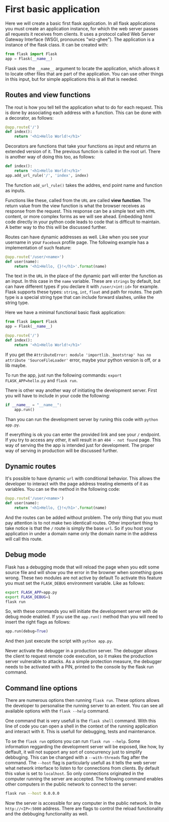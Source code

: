 # First basic application
Here we will create a basic first flask application. In all flask applications you must create an application instance, for which the web server passes all requests it receives from clients. It uses a protocol called Web Server Gateway Interface (WSGI, pronounces "wiz-ghee"). The application is a instance of the flask class. It can be created with:

```python
from flask import Flask
app = Flask(__name__)
```

Flask uses the `__name__` argument to locate the application, which allows it to locate other files that are part of the application. You can use other things in this input, but for simple applications this is all that is needed.

## Routes and view functions
The rout is how you tell tell the application what to do for each request. This is done by associating each address with a function. This can be done with a decorator, as follows:

```python
@app.route('/')
def index():
	return '<h1>Hello World!</h1>'
```

Decorators are functions that take your functions as input and returns an extended version of it. The previous function is called in the root url. There is another way of doing this too, as follows:

```python
def index():
    return '<h1>Hello World!</h1>'
app.add_url_rule('/', 'index', index)
```
The function `add_url_rule()` takes the addres, end point name and function as inputs.

Functions like these, called from the `URL` are called **view function**. The return value from the view function is what the browser receives as response from the request. This response can be a simple text with `HTML` content, or more complex forms as we will see ahead. Embedding html code directly in your python code leads to code that is difficult to maintain. A better way to tho this will be discussed further.

Routes can have dynamic addresses as well. Like when you see your username in your `Facebook` profile page. The following example has a implementation of such feature:

```python
@app.route('/user/<name>')
def user(name):
	return '<h1>Hello, {}!</h1>'.format(name)
```

The text in the `URL` in the place of the dynamic part will enter the function as an input. In this case in the `name` variable. These are `strings` by default, but can have different types if you declare it with `/user/<int:id>` for example. Flask supports these types: `string`, `int`, `float` and path for routes. The path type is a special string type that can include forward slashes, unlike the string type.

Here we have a minimal functional basic flask application:

```python
from flask import Flask
app = Flask(__name__)

@app.route('/')
def index():
    return '<h1>Hello World!</h1>'
```

If you get the `AttributeError: module 'importlib._bootstrap' has no attribute 'SourceFileLoader'` error, maybe your python version is off, or a lib maybe. 

To run the app, just run the following commands: `export FLASK_APP=hello.py` and `flask run`.

There is other way another way of initiating the development server. First you will have to include in your code the following:

```python
if __name__ = "__name__":
    app.run()
```
Than you can run the development server by runing this code with `python app.py`.

If everything is ok you can enter the provided link and see your `/` endpoint. If you try to access any other, it will result in an `404 - not found` page. This way of serving the the app is intended just for development. The proper way of serving in production will be discussed further.

## Dynamic routes
It's possible to have dynamic `url` with conditional behavior. This allows the developer to interact with the page address treating elements of it as variables. You can se the method in the following code:

```python
@app.route('/user/<name>')
def user(name):
    return '<h1>Hello, {}!</h1>'.format(name)
```

And the routes can be added without problem. The only thing that you must pay attention is to not make two identicall routes. Other important thing to take notice is that the `/` route is simply the base `url`. So if you host your application in under a domain name only the domain name in the address will call this route.

## Debug mode
Flask has a debugging mode that will reload the page when you edit some source file and will show you the error in the browner when something goes wrong. These two modules are not active by default To activate this feature you must set the `FLASK_DEBUG` environment variable. Like as follows:

```bash
export FLASK_APP=app.py
export FLASK_DEBUG=1
flask run
```
So, with these commands you will initiate the development server with de debug mode enabled. If you use the `app.run()` method than you will need to insert the right flags as follows:

```python
app.run(debug=True)
```

And then just execute the script with `python app.py`.

Never activate the debugger in a production server. The debugger allows the client to request remote code execution, so it makes the production server vulnerable to attacks. As a simple protection measure, the debugger needs to be activated with a PIN, printed to the console by the flask run command.

## Command line options
There are numerous options then running `flask run`. These options allows the developer to personalise the running server to an extent. You can see all available options with the `flask --help` command.

One command that is very usefull is the `flask shell` command. With this line of code you can open a shell in the context of the running application and interact with it. This is usefull for debugging, tests and maintenance.

To se the `flask run` options you can run `flask run --help`. Some information reggarding the development server will be exposed, like how, by deffault, it will not support any sort of concurrency just to simplify debbuging. This can be changed with a `--with-threads` flag after the command. The `--host` flag is particularly usefull as it tells the web server what network interface to listen to for connections from clients. By default this value is set to `localhost`. So only connections originated in the computer running the server are accepted. The following command enables other computers in the public network to connect to the server:

```bash
flask run --host 0.0.0.0
```
Now the server is accessible for any computer in the public network. In the `http://<IP>:5000` address.
There are flags to control the reload functionality and the debbuging functionality as well.



